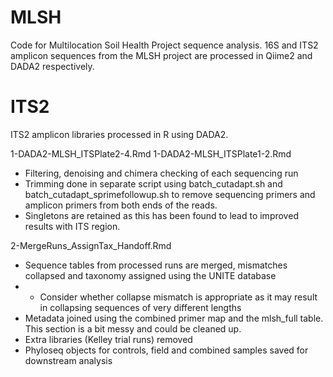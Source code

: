 # MLSH
Code for Multilocation Soil Health Project sequence analysis. 16S and ITS2 amplicon sequences from the MLSH project are processed in Qiime2 and DADA2 respectively.  

# ITS2

ITS2 amplicon libraries processed in R using DADA2. 


1-DADA2-MLSH_ITSPlate2-4.Rmd
1-DADA2-MLSH_ITSPlate1-2.Rmd
- Filtering, denoising and chimera checking of each sequencing run
- Trimming done in separate script using batch_cutadapt.sh and batch_cutadapt_sprimefollowup.sh to remove sequencing primers and amplicon primers from both ends of the reads.
- Singletons are retained as this has been found to lead to improved results with ITS region.  

2-MergeRuns_AssignTax_Handoff.Rmd
- Sequence tables from processed runs are merged, mismatches collapsed and taxonomy assigned using the UNITE database
- - Consider whether collapse mismatch is appropriate as it may result in collapsing sequences of very different lengths
- Metadata joined using the combined primer map and the mlsh_full table.  This section is a bit messy and could be cleaned up.
- Extra libraries (Kelley trial runs) removed
- Phyloseq objects for controls, field and combined samples saved for downstream analysis

